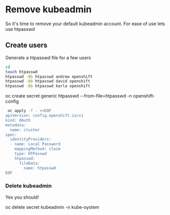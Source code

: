 # Remove kubeadmin

So it's time to remove your default kubeadmin account.
For ease of use lets use htpasswd

## Create users

Generate a htpasswd file for a few users

```bash
cd
touch htpasswd
htpasswd -Bb htpasswd andrew openshift
htpasswd -Bb htpasswd david openshift
htpasswd -Bb htpasswd karla openshift
```

oc create secret generic htpasswd --from-file=htpasswd -n openshift-config

```bash
 oc apply -f - <<EOF
apiVersion: config.openshift.io/v1
kind: OAuth
metadata:
  name: cluster
spec:
  identityProviders:
  - name: Local Password
    mappingMethod: claim
    type: HTPasswd
    htpasswd:
      fileData:
        name: htpasswd
EOF
```

### Delete kubeadmin

Yes you should!

oc delete secret kubeadmin -n kube-system

